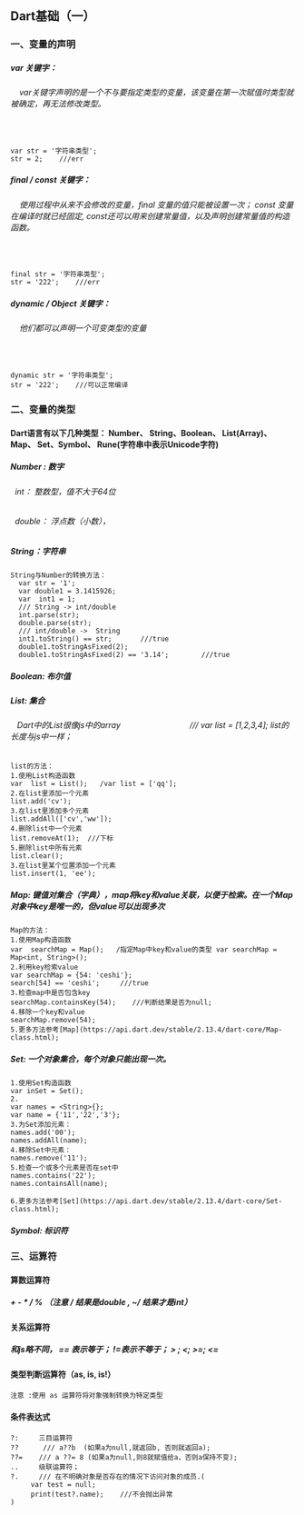 ## Dart基础（一）
### 一、变量的声明
##### var 关键字：

######  &nbsp;  &nbsp;  var关键字声明的是一个不与要指定类型的变量，该变量在第一次赋值时类型就被确定，再无法修改类型。
<br/>

```
var str = '字符串类型';
str = 2;    ///err
```
##### final / const 关键字：

######  &nbsp;  &nbsp;  使用过程中从来不会修改的变量，final 变量的值只能被设置一次； const 变量在编译时就已经固定, const还可以用来创建常量值，以及声明创建常量值的构造函数。
<br/>

```
final str = '字符串类型';
str = '222';    ///err
```

##### dynamic / Object 关键字：

######  &nbsp;  &nbsp;  他们都可以声明一个可变类型的变量
<br/>

```
dynamic str = '字符串类型';
str = '222';    ///可以正常编译
```

### 二、变量的类型
#### Dart语言有以下几种类型： Number、 String、Boolean、 List(Array)、 Map、 Set、Symbol、 Rune(字符串中表示Unicode字符)
##### Number : 数字
###### &nbsp;&nbsp;int： 整数型，值不大于64位
###### &nbsp;&nbsp;double：  浮点数（小数），
##### String：字符串

``` 
String与Number的转换方法：
  var str = '1';
  var double1 = 3.1415926;
  var  int1 = 1;
  /// String -> int/double 
  int.parse(str);
  double.parse(str);
  /// int/double ->  String
  int1.toString() == str;       ///true
  double1.toStringAsFixed(2);
  double1.toStringAsFixed(2) == '3.14';        ///true
```
##### Boolean: 布尔值 
##### List: 集合
###### &nbsp;&nbsp; Dart中的List很像js中的array             &nbsp; &nbsp; &nbsp; &nbsp; &nbsp; &nbsp; &nbsp; &nbsp; &nbsp; &nbsp; &nbsp; &nbsp; &nbsp; &nbsp; &nbsp; /// var list = [1,2,3,4];    list的长度与js中一样； 

```
list的方法：
1.使用List构造函数
var  list = List();   /var list = ['qq'];
2.在list里添加一个元素
list.add('cv');
3.在list里添加多个元素
list.addAll(['cv','ww']);
4.删除list中一个元素
list.removeAt(1);  ///下标
5.删除list中所有元素
list.clear();
3.在list里某个位置添加一个元素
list.insert(1, 'ee');
```

##### Map: 键值对集合（字典），map将key和value关联，以便于检索。在一个Map对象中key是唯一的，但value可以出现多次

```
Map的方法：
1.使用Map构造函数
var  searchMap = Map();   /指定Map中key和value的类型 var searchMap = Map<int, String>(); 
2.利用key检索value
var searchMap = {54: 'ceshi'};
search[54] == 'ceshi';     ///true
3.检查map中是否包含key
searchMap.containsKey(54);    ///判断结果是否为null;
4.移除一个key和value
searchMap.remove(54);
5.更多方法参考[Map](https://api.dart.dev/stable/2.13.4/dart-core/Map-class.html);
```
##### Set: 一个对象集合，每个对象只能出现一次。
```
1.使用Set构造函数
var inSet = Set();
2.
var names = <String>{};
var name = {'11','22','3'};
3.为Set添加元素：
names.add('00');
names.addAll(name);
4.移除Set中元素：
names.remove('11');
5.检查一个或多个元素是否在set中
names.contains('22');
names.containsAll(name);

6.更多方法参考[Set](https://api.dart.dev/stable/2.13.4/dart-core/Set-class.html);
```
##### Symbol: 标识符

### 三、运算符
#### 算数运算符
##### +  -  *  /  % （注意 / 结果是double , ~/ 结果才是int）
#### 关系运算符
##### 和js略不同， == 表示等于； !=表示不等于； > ; <; >=; <=
#### 类型判断运算符（as,  is,  is!）
```
注意 :使用 as 运算符将对象强制转换为特定类型
```
#### 条件表达式
```
?:     三目运算符   
??      /// a??b  (如果a为null,就返回b, 否则就返回a);
??=    /// a ??= 8 (如果a为null,则8就赋值给a，否则a保持不变);
..     级联运算符；
?.     /// 在不明确对象是否存在的情况下访问对象的成员.(
     var test = null;
     print(test?.name);    ///不会抛出异常
)
```
